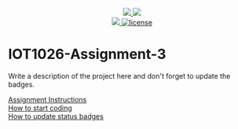 <p align="center">
	<a href="https://github.com/Dabebe100/IOT1026-Assignment-3/actions/workflows/ci.yml">
    <img src="https://github.com/Dabebe100/IOT1026-Assignment-3/actions/workflows/ci.yml/badge.svg"/>
    </a>
	<a href="https://github.com/Dabebe100/IOT1026-Assignment-3/actions/workflows/formatting.yml">
    <img src="https://github.com/Dabebe100/IOT1026-Assignment-3/actions/workflows/formatting.yml/badge.svg"/>
	<br/>
    <a href="https://codecov.io/gh/Dabebe100/IOT1026-Assignment-3" > 
    <img src="https://codecov.io/gh/Dabebe100/IOT1026-Assignment-3/branch/main/graph/badge.svg?token=JS0857X5JD"/> 
	<img title="MIT License" alt="license" src="https://img.shields.io/badge/license-MIT-informational?style=flat-square">	
    </a>
</p>

# IOT1026-Assignment-3
Write a description of the project here and don't forget to update the badges.  

[Assignment Instructions](docs/instructions.md)  
[How to start coding](docs/how-to-use.md)  
[How to update status badges](docs/how-to-update-badges.md)
